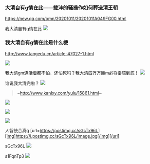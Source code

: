 ### 大清自有g情在此——载沣的骚操作如何葬送清王朝
https://new.qq.com/omn/20201011/20201011A049FG00.html

我大清自有g情在此
![](https://inews.gtimg.com/newsapp_bt/0/12591945637/)

### 我大清自有g情在此是什么梗
http://www.tangedu.cn/article-47027-1.html

<img src="http://www.tangedu.cn//data/attachment/lxic/169.jpg">

我大清gm连活着都不怕，还怕死吗？我大清四万万臣m必将奉陪到底！
<img src="http://www.tangedu.cn//data/attachment/lxic/171-1.jpg">

谁说我大清完啦？
<img src="http://www.tangedu.cn//data/attachment/lxic/120-5.jpg">

>~http://www.kanlxy.com/yulu/15861.html~

![](http://www.kanlxy.com/wp-content/uploads/2017/03/169.jpg)

![](http://www.kanlxy.com/wp-content/uploads/2017/03/171-1.jpg)

![](http://www.kanlxy.com/wp-content/uploads/2017/03/120-5.jpg)

人智统合真g
[url=https://postimg.cc/sGcTx96L][img]https://i.postimg.cc/sGcTx96L/image.jpg[/img][/url]

sGcTx96L
![](https://postimg.cc/sGcTx96L)

s1FqnTp3
![](https://i.postimg.cc/s1FqnTp3/image.jpg)
